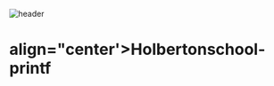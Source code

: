 ![header](https://capsule-render.vercel.app/api?type=wave&color=0:EEFF00,100:a82da8&height=300&section=header&text=capsule%20render&fontSize=90)

<h1> align="center'><b>Holbertonschool-printf</b></h1>

